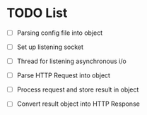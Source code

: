 # TODO List

- [ ] Parsing config file into object
- [ ] Set up listening socket
- [ ] Thread for listening asynchronous i/o
- [ ] Parse HTTP Request into object
- [ ] Process request and store result in object
- [ ] Convert result object into HTTP Response

